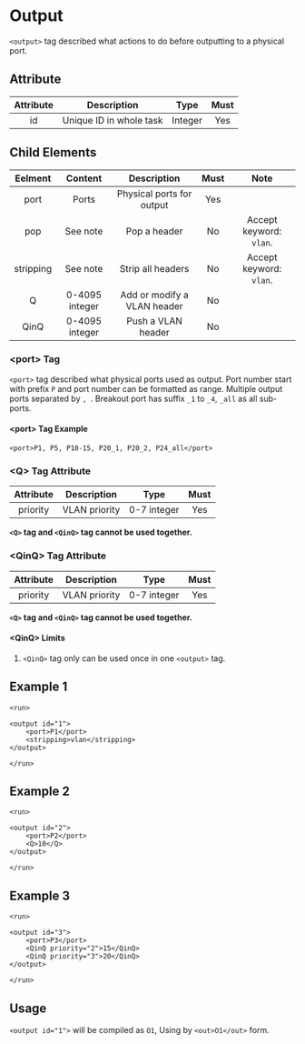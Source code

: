 Output
============

`<output>` tag described what actions to do before outputting to a physical port.

<h2>Attribute</h2>

| Attribute |       Description       |   Type  | Must |
|:---------:|:-----------------------:|:-------:|:----:|
|     id    | Unique ID in whole task | Integer |  Yes |

<h2>Child Elements</h2>

|  Eelment  |     Content    |         Description         | Must |           Note          |
|:---------:|:--------------:|:---------------------------:|:----:|:-----------------------:|
|    port   |      Ports     |  Physical ports for output  |  Yes |                         |
|    pop    |    See note    |         Pop a header        |  No  | Accept keyword: `vlan`. |
| stripping |    See note    |      Strip all headers      |  No  | Accept keyword: `vlan`. |
|     Q     | 0-4095 integer | Add or modify a VLAN header |  No  |                         |
|    QinQ   | 0-4095 integer |      Push a VLAN header     |  No  |                         |

<h3>&lt;port&gt; Tag</h3>

`<port>` tag described what physical ports used as output. Port number start with prefix `P` and port number can be formatted as range. Multiple output ports separated by `, `. Breakout port has suffix `_1` to `_4`, `_all` as all sub-ports.

<h4>&lt;port&gt; Tag Example</h4>

```
<port>P1, P5, P10-15, P20_1, P20_2, P24_all</port>
```

<h3>&lt;Q&gt; Tag Attribute</h3>

| Attribute |  Description  |     Type    | Must |
|:---------:|:-------------:|:-----------:|:----:|
|  priority | VLAN priority | 0-7 integer |  Yes |

**`<Q>` tag and `<QinQ>` tag cannot be used together.**

<h3>&lt;QinQ&gt; Tag Attribute</h3>

| Attribute |  Description  |     Type    | Must |
|:---------:|:-------------:|:-----------:|:----:|
|  priority | VLAN priority | 0-7 integer |  Yes |

**`<Q>` tag and `<QinQ>` tag cannot be used together.**

<h4>&lt;QinQ&gt; Limits</h4>

1. `<QinQ>` tag only can be used once in one `<output>` tag.

<h2>Example 1</h2>

```
<run>

<output id="1">
    <port>P1</port>
    <stripping>vlan</stripping>
</output>

</run>
```

<h2>Example 2</h2>

```
<run>

<output id="2">
    <port>P2</port>
    <Q>10</Q>
</output>

</run>
```

<h2>Example 3</h2>

```
<run>

<output id="3">
    <port>P3</port>
    <QinQ priority="2">15</QinQ>
    <QinQ priority="3">20</QinQ>
</output>

</run>
```

<h2>Usage</h2>

`<output id="1">` will be compiled as `O1`, Using by `<out>O1</out>` form.
